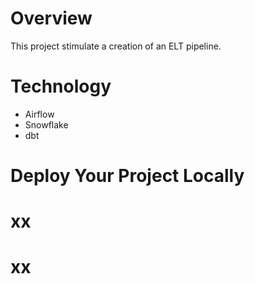 Overview
========

This project stimulate a creation of an ELT pipeline.

Technology
================
- Airflow
- Snowflake
- dbt

Deploy Your Project Locally
===========================



xx
=================================


xx
=======

